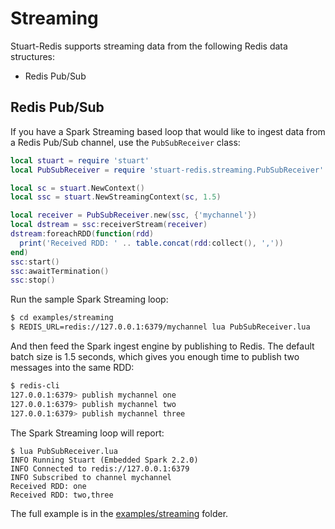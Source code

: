 # Streaming

Stuart-Redis supports streaming data from the following Redis data structures:

* Redis Pub/Sub

## Redis Pub/Sub

If you have a Spark Streaming based loop that would like to ingest data from a Redis Pub/Sub channel, use the `PubSubReceiver` class:

```lua
local stuart = require 'stuart'
local PubSubReceiver = require 'stuart-redis.streaming.PubSubReceiver'

local sc = stuart.NewContext()
local ssc = stuart.NewStreamingContext(sc, 1.5)

local receiver = PubSubReceiver.new(ssc, {'mychannel'})
local dstream = ssc:receiverStream(receiver)
dstream:foreachRDD(function(rdd)
  print('Received RDD: ' .. table.concat(rdd:collect(), ','))
end)
ssc:start()
ssc:awaitTermination()
ssc:stop()
```

Run the sample Spark Streaming loop:

```sh
$ cd examples/streaming
$ REDIS_URL=redis://127.0.0.1:6379/mychannel lua PubSubReceiver.lua
```

And then feed the Spark ingest engine by publishing to Redis. The default batch size is 1.5 seconds, which gives you enough time to publish two messages into the same RDD:

```sh
$ redis-cli
127.0.0.1:6379> publish mychannel one
127.0.0.1:6379> publish mychannel two
127.0.0.1:6379> publish mychannel three
```

The Spark Streaming loop will report:

```	
$ lua PubSubReceiver.lua
INFO Running Stuart (Embedded Spark 2.2.0)
INFO Connected to redis://127.0.0.1:6379
INFO Subscribed to channel mychannel
Received RDD: one
Received RDD: two,three
```

The full example is in the [examples/streaming](../examples/streaming/) folder.
